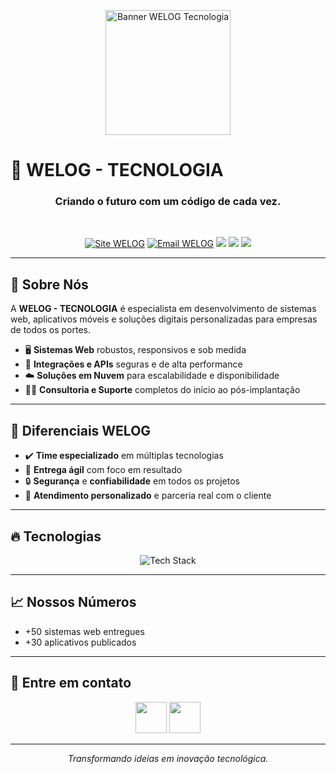 <!-- Banner institucional WELOG -->
<a href="https://welog.com.br">
  <p align="center">
    <img src="https://welog.com.br/img/welog.png" alt="Banner WELOG Tecnologia" width="200"/>
  </p>
</a>

<h1>🚀 WELOG - TECNOLOGIA</h1>
<h3 align="center">Criando o futuro com um código de cada vez.</h3>
<br>
<p align="center">
  <a href="https://www.welog.com.br/" target="_blank"><img src="https://img.shields.io/badge/Site-Visite-00c3ff?style=for-the-badge&logo=internet-explorer&logoColor=white" alt="Site WELOG"></a>
  <a href="mailto:contato@welog.com.br"><img src="https://img.shields.io/badge/Contato-Email-0078D4?style=for-the-badge&logo=microsoft-outlook&logoColor=white" alt="Email WELOG"></a>
  <img src="https://img.shields.io/badge/Web%20Apps-%231572B6.svg?style=for-the-badge&logo=html5&logoColor=white"/>
  <img src="https://img.shields.io/badge/Mobile%20Apps-25D366?style=for-the-badge&logo=android&logoColor=white"/>
  <img src="https://img.shields.io/badge/API%20REST-ffca28?style=for-the-badge&logo=server&logoColor=white"/>
</p>

---

## 💼 Sobre Nós

A **WELOG - TECNOLOGIA** é especialista em desenvolvimento de sistemas web, aplicativos móveis e soluções digitais personalizadas para empresas de todos os portes.

- 🖥️ **Sistemas Web** robustos, responsivos e sob medida
- 🔗 **Integrações e APIs** seguras e de alta performance
- ☁️ **Soluções em Nuvem** para escalabilidade e disponibilidade
- 👨‍💻 **Consultoria e Suporte** completos do início ao pós-implantação

---

## 🌟 Diferenciais WELOG

- ✔️ **Time especializado** em múltiplas tecnologias
- 🚀 **Entrega ágil** com foco em resultado
- 🔒 **Segurança** e **confiabilidade** em todos os projetos
- 🤝 **Atendimento personalizado** e parceria real com o cliente

---

## 🔥 Tecnologias

<p align="center">
  <img src="https://skillicons.dev/icons?i=php,js,ts,react,nodejs,flutter,python,mysql,aws,azure,html,css" alt="Tech Stack" />
</p>

---

## 📈 Nossos Números

- +50 sistemas web entregues
- +30 aplicativos publicados

---

## 💬 Entre em contato

<p align="center">
  <a href="mailto:contato@welog.com.br"><img src="https://media.giphy.com/media/3o7aCUcSU2QF1F1Tmw/giphy.gif" width="50"></a>
  <a href="https://www.welog.com.br/" target="_blank"><img src="https://media.giphy.com/media/v1.Y2lkPTc5MGI3NjExMjNqcGd6d29heWhvZDV0YjZ1NWF0Ym45bThxZGViOG9sdWhodDV6cCZlcD12MV9naWZzX3NlYXJjaCZjdD1n/rHZlF5Kt5Zx2/giphy.gif" width="50"></a>
</p>

---

<p align="center"><i>Transformando ideias em inovação tecnológica.</i></p>
